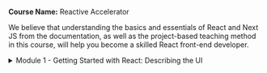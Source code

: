 <p>
    <b>Course Name:</b> Reactive Accelerator
</p>

<p>
    We believe that understanding the basics and essentials of React and Next JS from the documentation, as well as the project-based teaching method in this course, will help you become a skilled React front-end developer.
</p>

<details>
    <summary>Module 1 - Getting Started with React: Describing the UI</summary>
    
<ul>
    <li>1.1 Introduction to React</li>
    <li>1.2 React Installation & Development Environment Setup</li>
    <li>1.3 How React works: Virtual DOM</li>
    <li>1.4 - Basics of React Components: Your first component</li>
    <li>1.5 - Basics of React Components: Importing & Exporting Components</li>
    <li>1.6 - Basics of JSX: React's Markup - Writing Markup with JSX</li>
    <li>1.7 - Basics of JSX: React's Markup - JavaScript in JSX with Curly Braces</li>
    <li>1.8 - Understanding Props - Passing Props to a Component</li>
    <li>1.9 - Conditional Rendering</li>
    <li>1.10 Rendering Lists</li>
    <li>1.11 Pure Components: Keeping Components Pure</li>
    <li>1.12 Understanding Complex React UI</li>
    <li>1.13 Project Tutorial - Tic-Tac-Toe Game</li>
    <li>Assignment 1 Requirements - SmartGrade Showcase</li>
</ul>
</details>
